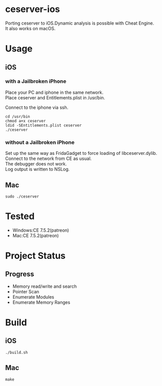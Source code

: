 # ceserver-ios

Porting ceserver to iOS.Dynamic analysis is possible with Cheat Engine.  
It also works on macOS.

# Usage

## iOS

### with a Jailbroken iPhone

Place your PC and iphone in the same network.  
Place ceserver and Entitlements.plist in /usr/bin.

Connect to the iphone via ssh.

```
cd /usr/bin
chmod a+x ceserver
ldid -SEntitlements.plist ceserver
./ceserver
```

### without a Jailbroken iPhone

Set up the same way as FridaGadget to force loading of libceserver.dylib.  
Connect to the network from CE as usual.  
The debugger does not work.  
Log output is written to NSLog.

## Mac

```
sudo ./ceserver
```

# Tested

- Windows:CE 7.5.2(patreon)
- Mac:CE 7.5.2(patreon)

# Project Status

## Progress

- Memory read/write and search
- Pointer Scan
- Enumerate Modules
- Enumerate Memory Ranges

# Build

## iOS

`./build.sh`

## Mac

`make`
